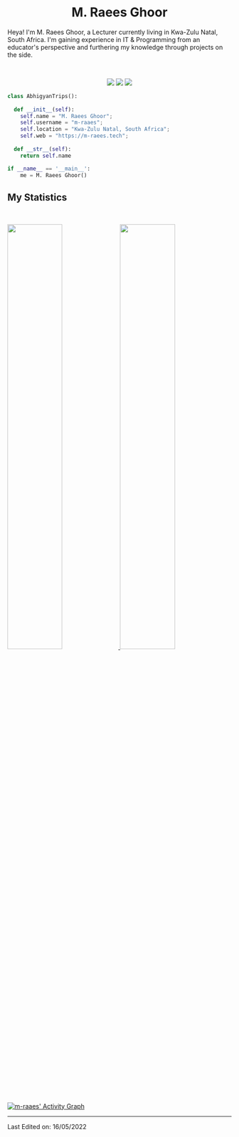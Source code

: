<h1 align="center">
  <b>M. Raees Ghoor</b>
</h1>

Heya! I'm M. Raees Ghoor, a Lecturer currently living in Kwa-Zulu Natal, South Africa. I'm gaining experience in IT & Programming from an educator's perspective and furthering my knowledge through projects on the side.

<br>

<p>
<div align="center">
  <img src="https://img.shields.io/badge/-HTML-c58545?style=for-the-badge&logo=html5&logoColor=c58545&labelColor=282828">
  <img src="https://img.shields.io/badge/-CSS-d1a01f?style=for-the-badge&logo=css3&logoColor=d1a01f&labelColor=282828">
  <img src="https://img.shields.io/badge/-Python-98b982?style=for-the-badge&logo=python&logoColor=98b982&labelColor=282828">
</div>
</p>

```python
class AbhigyanTrips():
    
  def __init__(self):
    self.name = "M. Raees Ghoor";
    self.username = "m-raaes";
    self.location = "Kwa-Zulu Natal, South Africa";
    self.web = "https://m-raees.tech";
  
  def __str__(self):
    return self.name

if __name__ == '__main__':
    me = M. Raees Ghoor()
```

## My Statistics

<br/>
<p align="left">
  <a href="https://github.com/m-raaes/">
  <img width="49.5%" src="https://github-readme-stats.vercel.app/api?username=m-raaes&show_icons=true&theme=gruvbox&hide_border=true" />
    <img width="49.5%" src="https://github-readme-streak-stats.herokuapp.com/?user=m-raaes&theme=gruvbox&hide_border=true" />
  </a>
</p>
<br>

[![m-raaes' Activity Graph](https://activity-graph.herokuapp.com/graph?username=m-raaes&custom_title=Raees%20Ghoor's%20Contribution%20Graph&theme=gruvbox&bg_color=282828&hide_border=true&line=d1a01f&point=c58545)](https://github.com/m-raaes/)

------

Last Edited on: 16/05/2022
